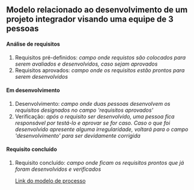 ## Modelo relacionado ao desenvolvimento de um projeto integrador visando uma equipe de 3 pessoas

#### Análise de requisitos 
1. Requisitos pré-definidos: *campo onde requistos são colocados para serem avaliados e desenvolvidos, caso sejam aprovados*
2. Requisitos aprovados: *campo onde os requisitos estão prontos para serem desenvolvidos*

#### Em desenvolvimento
1. Desenvolvimento: *campo onde duas pessoas desenvolvem os requisitos designados no campo 'requisitos aprovados'*
2. Verificação: *após o requisito ser desenvolvido, uma pessoa fica responsável por testá-lo e aprovar se for caso. Caso o que foi desenvolvido apresente alguma irregularidade, voltará para o campo 'desenvolvimento' para ser devidamente corrigida*

#### Requisito concluído
1. Requisito concluído: *campo onde ficam os requisitos prontos que já foram desenvolvidos e verificados*

   [Link do modelo de processo](https://github.com/users/janilsonsilva/projects/4/views/1)

